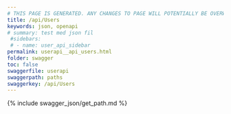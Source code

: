 ```yaml
---
# THIS PAGE IS GENERATED. ANY CHANGES TO PAGE WILL POTENTIALLY BE OVERWRITTEN.
title: /api/Users
keywords: json, openapi
# summary: test med json fil
 #sidebars: 
 # - name: user_api_sidebar
permalink: userapi__api_users.html
folder: swagger
toc: false
swaggerfile: userapi
swaggerpath: paths
swaggerkey: /api/Users
---
```

{% include swagger_json/get_path.md %}

